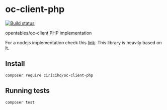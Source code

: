 # oc-client-php

[![Build status][build svg]][build status]

opentables/oc-client PHP implementation

For a nodejs implementation check this [link][oc-client-node]. This library is heavily based on it.

## Install

```
composer require ciricihq/oc-client-php
```

## Running tests

```bash
composer test
```

[oc-client-node]: https://github.com/opentable/oc/tree/master/client
[build status]: https://travis-ci.org/ciricihq/oc-client-php
[build svg]: https://img.shields.io/travis/ciricihq/oc-client-php/master.svg?style=flat-square
